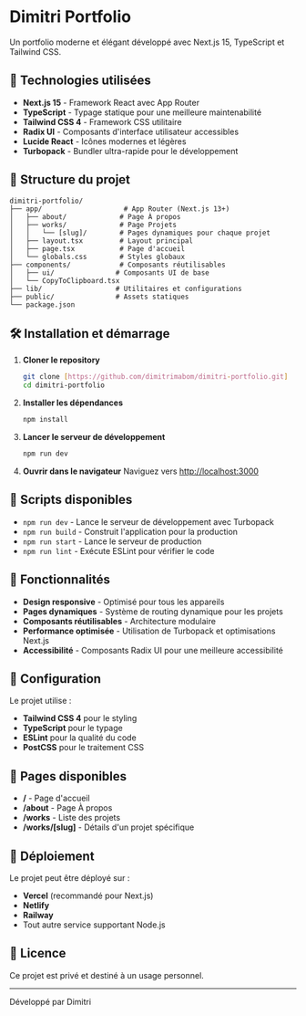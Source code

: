 # Dimitri Portfolio

Un portfolio moderne et élégant développé avec Next.js 15, TypeScript et Tailwind CSS.

## 🚀 Technologies utilisées

- **Next.js 15** - Framework React avec App Router
- **TypeScript** - Typage statique pour une meilleure maintenabilité
- **Tailwind CSS 4** - Framework CSS utilitaire
- **Radix UI** - Composants d'interface utilisateur accessibles
- **Lucide React** - Icônes modernes et légères
- **Turbopack** - Bundler ultra-rapide pour le développement

## 📁 Structure du projet

```
dimitri-portfolio/
├── app/                    # App Router (Next.js 13+)
│   ├── about/             # Page À propos
│   ├── works/             # Page Projets
│   │   └── [slug]/        # Pages dynamiques pour chaque projet
│   ├── layout.tsx         # Layout principal
│   ├── page.tsx           # Page d'accueil
│   └── globals.css        # Styles globaux
├── components/            # Composants réutilisables
│   ├── ui/               # Composants UI de base
│   └── CopyToClipboard.tsx
├── lib/                  # Utilitaires et configurations
├── public/               # Assets statiques
└── package.json
```

## 🛠️ Installation et démarrage

1. **Cloner le repository**

   ```bash
   git clone [https://github.com/dimitrimabom/dimitri-portfolio.git]
   cd dimitri-portfolio
   ```

2. **Installer les dépendances**

   ```bash
   npm install
   ```

3. **Lancer le serveur de développement**

   ```bash
   npm run dev
   ```

4. **Ouvrir dans le navigateur**
   Naviguez vers [http://localhost:3000](http://localhost:3000)

## 📝 Scripts disponibles

- `npm run dev` - Lance le serveur de développement avec Turbopack
- `npm run build` - Construit l'application pour la production
- `npm run start` - Lance le serveur de production
- `npm run lint` - Exécute ESLint pour vérifier le code

## 🎨 Fonctionnalités

- **Design responsive** - Optimisé pour tous les appareils
- **Pages dynamiques** - Système de routing dynamique pour les projets
- **Composants réutilisables** - Architecture modulaire
- **Performance optimisée** - Utilisation de Turbopack et optimisations Next.js
- **Accessibilité** - Composants Radix UI pour une meilleure accessibilité

## 🔧 Configuration

Le projet utilise :

- **Tailwind CSS 4** pour le styling
- **TypeScript** pour le typage
- **ESLint** pour la qualité du code
- **PostCSS** pour le traitement CSS

## 📱 Pages disponibles

- **/** - Page d'accueil
- **/about** - Page À propos
- **/works** - Liste des projets
- **/works/[slug]** - Détails d'un projet spécifique

## 🚀 Déploiement

Le projet peut être déployé sur :

- **Vercel** (recommandé pour Next.js)
- **Netlify**
- **Railway**
- Tout autre service supportant Node.js

## 📄 Licence

Ce projet est privé et destiné à un usage personnel.

---

Développé par Dimitri
